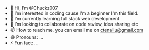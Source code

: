 - 👋 Hi, I’m @Chuckz007
- 👀 I’m interested in coding cause I'm a beginner I'm this field.
- 🌱 I’m currently learning full stack web development 
- 💞️ I’m looking to collaborate on code review, idea sharing etc
- 📫 How to reach me. you can email me on ctenaliu@gmail.com 
- 😄 Pronouns: ...
- ⚡ Fun fact: ...

<!---
Chuckz007/Chuckz007 is a ✨ special ✨ repository because its `README.md` (this file) appears on your GitHub profile.
You can click the Preview link to take a look at your changes.
--->
